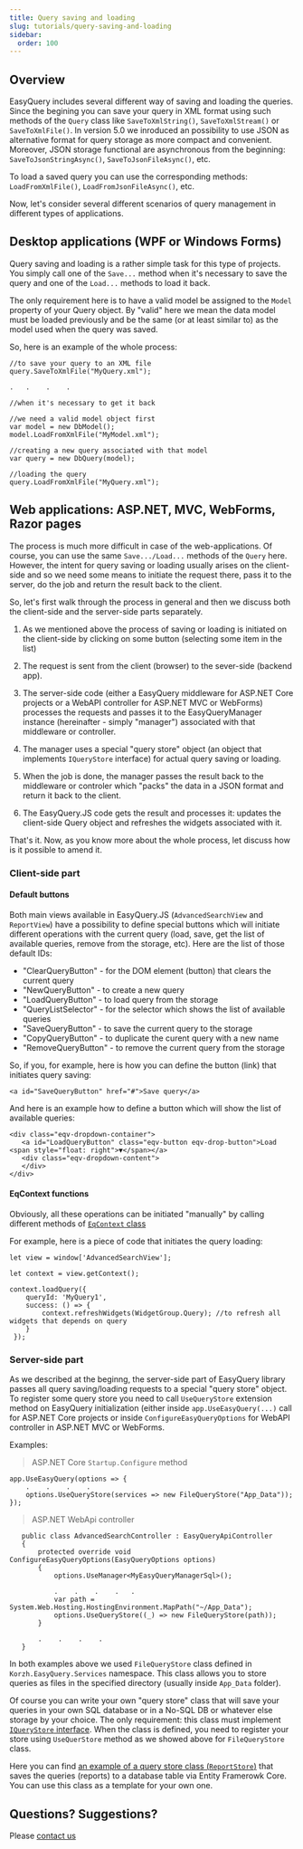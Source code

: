 ```yaml
---
title: Query saving and loading
slug: tutorials/query-saving-and-loading
sidebar:
  order: 100
---
```


## Overview

EasyQuery includes several different way of saving and loading the queries. Since the begining you can save your query in XML format using such methods of the `Query` class like `SaveToXmlString()`, `SaveToXmlStream()` or `SaveToXmlFile()`. In version 5.0 we inroduced an possibility to use JSON as alternative format for query storage as more compact and convenient. Moreover, JSON storage functional are asynchronous from the beginning: `SaveToJsonStringAsync()`, `SaveToJsonFileAsync()`, etc. 

To load a saved query you can use the corresponding methods: `LoadFromXmlFile()`, `LoadFromJsonFileAsync()`, etc.

Now, let's consider several different scenarios of query management in different types of applications.


## Desktop applications (WPF or Windows Forms)

Query saving and loading is a rather simple task for this type of projects. You simply call one of the `Save...` method when it's necessary to save the query and one of the `Load...` methods to load it back. 

The only requirement here is to have a valid model be assigned to the `Model` property of your Query object. By "valid" here we mean the data model must be loaded previously and be the same (or at least similar to) as the model used when the query was saved. 

So, here is an example of the whole process:

```
//to save your query to an XML file
query.SaveToXmlFile("MyQuery.xml");

.   .    .    .

//when it's necessary to get it back

//we need a valid model object first
var model = new DbModel();
model.LoadFromXmlFile("MyModel.xml");

//creating a new query associated with that model
var query = new DbQuery(model);

//loading the query
query.LoadFromXmlFile("MyQuery.xml");
```


## Web applications: ASP.NET, MVC, WebForms, Razor pages

The process is much more difficult in case of the web-applications. Of course, you can use the same `Save.../Load...` methods of the `Query` here. However, the intent for query saving or loading usually arises on the client-side and so we need some means to initiate the request there, pass it to the server, do the job and return the result back to the client.

So, let's first walk through the process in general and then we discuss both the client-side and the server-side parts separately.

1. As we mentioned above the process of saving or loading is initiated on the client-side by clicking on some button (selecting some item in the list)

2. The request is sent from the client (browser) to the sever-side (backend app).

3. The server-side code (either a EasyQuery middleware for ASP.NET Core projects or a WebAPI controller for ASP.NET MVC or WebForms) processes the requests and passes it to the EasyQueryManager instance (hereinafter - simply "manager") associated with that middleware or controller.

4. The manager uses a special "query store" object (an object that implements `IQueryStore` interface) for actual query saving or loading.

5. When the job is done, the manager passes the result back to the middleware or controler which "packs" the data in a JSON format and return it back to the client.

6. The EasyQuery.JS code gets the result and processes it: updates the client-side Query object and refreshes the widgets associated with it.

That's it. Now, as you know more about the whole process, let discuss how is it possible to amend it.

### Client-side part


#### Default buttons

Both main views available in EasyQuery.JS (`AdvancedSearchView` and `ReportView`) have a possibility to define special buttons which will initiate different operations with the current query (load, save, get the list of available queries, remove from the storage, etc). Here are the list of those default IDs:

- "ClearQueryButton" - for the DOM element (button) that clears the current query
- "NewQueryButton" - to create a new query
- "LoadQueryButton" - to load query from the storage
- "QueryListSelector" - for the selector which shows the list of available queries
- "SaveQueryButton" -  to save the current query to the storage
- "CopyQueryButton" - to duplicate the curent query with a new name
- "RemoveQueryButton" - to remove the current query from the storage

So, if you, for example, here is how you can define the button (link) that initiates query saving:

```
<a id="SaveQueryButton" href="#">Save query</a>
```

And here is an example how to define a button which will show the list of available queries:

```
<div class="eqv-dropdown-container">
   <a id="LoadQueryButton" class="eqv-button eqv-drop-button">Load <span style="float: right">▼</span></a>
   <div class="eqv-dropdown-content">
   </div>
</div>
```

#### EqContext functions

Obviously, all these operations can be initiated "manually" by calling different methods of [`EqContext` class](https://korzh.com/easyquery/javascript/docs/api-reference-6x/@easyquery/core-package/classes/eqcontext-class)

For example, here is a piece of code that initiates the query loading:

```
let view = window['AdvancedSearchView'];

let context = view.getContext();

context.loadQuery({
    queryId: 'MyQuery1',
    success: () => {
        context.refreshWidgets(WidgetGroup.Query); //to refresh all widgets that depends on query
    }
 });
 ```
 
 
 ### Server-side part
 
As we described at the beginng, the server-side part of EasyQuery library passes all query saving/loading requests to a special "query store" object. To register some query store you need to call `UseQueryStore` extension method on EasyQuery initialization (either inside `app.UseEasyQuery(...)` call for ASP.NET Core projects or inside `ConfigureEasyQueryOptions` for WebAPI controller in ASP.NET MVC or WebForms.
 
 Examples:
 
 > ASP.NET Core `Startup.Configure` method
 
 ```
 app.UseEasyQuery(options => {
     .    .    .    .
     options.UseQueryStore(services => new FileQueryStore("App_Data"));
 });
 ```
 
> ASP.NET WebApi controller
 
 ```
    public class AdvancedSearchController : EasyQueryApiController
    {
        protected override void ConfigureEasyQueryOptions(EasyQueryOptions options)
        {
            options.UseManager<MyEasyQueryManagerSql>();
			
			.    .    .    .   . 
            var path = System.Web.Hosting.HostingEnvironment.MapPath("~/App_Data");
            options.UseQueryStore((_) => new FileQueryStore(path));
        }
		
		.    .    .    .
	}
```

In both examples above we used `FileQueryStore` class defined in `Korzh.EasyQuery.Services` namespace. This class allows you to store queries as files in the specified directory (usually inside `App_Data` folder). 

Of course you can write your own "query store" class that will save your queries in your own SQL database or in a No-SQL DB or whatever else storage by your choice. The only requirement: this class must implement [`IQueryStore` interface](//api-reference-5x/korzh-easyquery-services-namespace/iquerystore-interface). When the class is defined, you need to register your store using `UseQuerStore` method as we showed above for `FileQueryStore` class. 

Here you can find [an example of a query store class (`ReportStore`)](https://github.com/easyquery/AspNetCoreSamples/blob/master/EqAspNetCoreDemo/Services/ReportStore.cs) that saves the queries (reports) to a database table via Entity Framerowk Core. You can use this class as a template for your own one.

## Questions? Suggestions?

Please [contact us](https://korzh.com/support)
